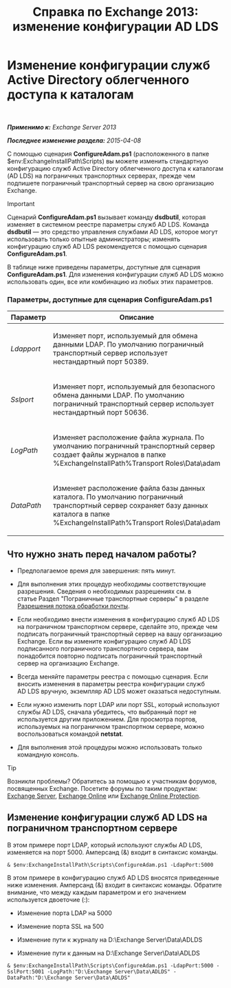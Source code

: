 ﻿---
title: 'Справка по Exchange 2013: изменение конфигурации AD LDS'
TOCTitle: Изменение конфигурации служб Active Directory облегченного доступа к каталогам
ms:assetid: 381f582c-15ec-43bc-b674-5399fad72c97
ms:mtpsurl: https://technet.microsoft.com/ru-ru/library/Aa997269(v=EXCHG.150)
ms:contentKeyID: 61183373
ms.date: 04/30/2018
mtps_version: v=EXCHG.150
ms.translationtype: HT
---

# Изменение конфигурации служб Active Directory облегченного доступа к каталогам

 

_**Применимо к:** Exchange Server 2013_

_**Последнее изменение раздела:** 2015-04-08_

С помощью сценария **ConfigureAdam.ps1** (расположенного в папке $env:ExchangeInstallPath\\Scripts) вы можете изменить стандартную конфигурацию служб Active Directory облегченного доступа к каталогам (AD LDS) на пограничных транспортных серверах, прежде чем подпишете пограничный транспортный сервер на свою организацию Exchange.

> [!IMPORTANT]  
> Сценарий <strong>ConfigureAdam.ps1</strong> вызывает команду <strong>dsdbutil</strong>, которая изменяет в системном реестре параметры служб AD LDS. Команда <strong>dsdbutil</strong> — это средство управления службами AD LDS, которое могут использовать только опытные администраторы; изменять конфигурацию служб AD LDS рекомендуется с помощью сценария <strong>ConfigureAdam.ps1</strong>.


В таблице ниже приведены параметры, доступные для сценария **ConfigureAdam.ps1**. Для изменения конфигурации служб AD LDS можно использовать один, все или комбинацию из любых этих параметров.

### Параметры, доступные для сценария ConfigureAdam.ps1

<table>
<colgroup>
<col style="width: 50%" />
<col style="width: 50%" />
</colgroup>
<thead>
<tr class="header">
<th>Параметр</th>
<th>Описание</th>
</tr>
</thead>
<tbody>
<tr class="odd">
<td><p><em>Ldapport</em></p></td>
<td><p>Изменяет порт, используемый для обмена данными LDAP. По умолчанию пограничный транспортный сервер использует нестандартный порт 50389.</p></td>
</tr>
<tr class="even">
<td><p><em>Sslport</em></p></td>
<td><p>Изменяет порт, используемый для безопасного обмена данными LDAP. По умолчанию пограничный транспортный сервер использует нестандартный порт 50636.</p></td>
</tr>
<tr class="odd">
<td><p><em>LogPath</em></p></td>
<td><p>Изменяет расположение файла журнала. По умолчанию пограничный транспортный сервер создает файлы журналов в папке %ExchangeInstallPath%Transport Roles\Data\adam</p></td>
</tr>
<tr class="even">
<td><p><em>DataPath</em></p></td>
<td><p>Изменяет расположение файла базы данных каталога. По умолчанию пограничный транспортный сервер сохраняет базу данных каталога в папке %ExchangeInstallPath%Transport Roles\Data\adam</p></td>
</tr>
</tbody>
</table>


## Что нужно знать перед началом работы?

  - Предполагаемое время для завершения: пять минут.

  - Для выполнения этих процедур необходимы соответствующие разрешения. Сведения о необходимых разрешениях см. в статье Раздел "Пограничные транспортные серверы" в разделе [Разрешения потока обработки почты](mail-flow-permissions-exchange-2013-help.md).

  - Если необходимо внести изменения в конфигурацию служб AD LDS на пограничном транспортном сервере, сделайте это, прежде чем подписать пограничный транспортный сервер на вашу организацию Exchange. Если вы измените конфигурацию служб AD LDS подписанного пограничного транспортного сервера, вам понадобится повторно подписать пограничный транспортный сервер на организацию Exchange.

  - Всегда меняйте параметры реестра с помощью сценария. Если вносить изменения в параметры реестра конфигурации служб AD LDS вручную, экземпляр AD LDS может оказаться недоступным.

  - Если нужно изменить порт LDAP или порт SSL, который используют службы AD LDS, сначала убедитесь, что выбранный порт не используется другим приложением. Для просмотра портов, используемых на пограничном транспортном сервере, можно воспользоваться командой **netstat**.

  - Для выполнения этой процедуры можно использовать только командную консоль.

> [!TIP]  
> Возникли проблемы? Обратитесь за помощью к участникам форумов, посвященных Exchange. Посетите форумы по таким продуктам: <a href="https://go.microsoft.com/fwlink/p/?linkid=60612">Exchange Server</a>, <a href="https://go.microsoft.com/fwlink/p/?linkid=267542">Exchange Online</a> или <a href="https://go.microsoft.com/fwlink/p/?linkid=285351">Exchange Online Protection</a>.


## Изменение конфигурации служб AD LDS на пограничном транспортном сервере

В этом примере порт LDAP, который используют службы AD LDS, изменяется на порт 5000. Амперсанд (&) входит в синтаксис команды.

    & $env:ExchangeInstallPath\Scripts\ConfigureAdam.ps1 -LdapPort:5000

В этом примере в конфигурацию служб AD LDS вносятся приведенные ниже изменения. Амперсанд (&) входит в синтаксис команды. Обратите внимание, что между каждым параметром и его значением используется двоеточие (:):

  - Изменение порта LDAP на 5000

  - Изменение порта SSL на 500

  - Изменение пути к журналу на D:\\Exchange Server\\Data\\ADLDS

  - Изменение пути к данным на D:\\Exchange Server\\Data\\ADLDS

<!-- end list -->

    & $env:ExchangeInstallPath\Scripts\ConfigureAdam.ps1 -LdapPort:5000 -SslPort:5001 -LogPath:"D:\Exchange Server\Data\ADLDS" -DataPath:"D:\Exchange Server\Data\ADLDS"

